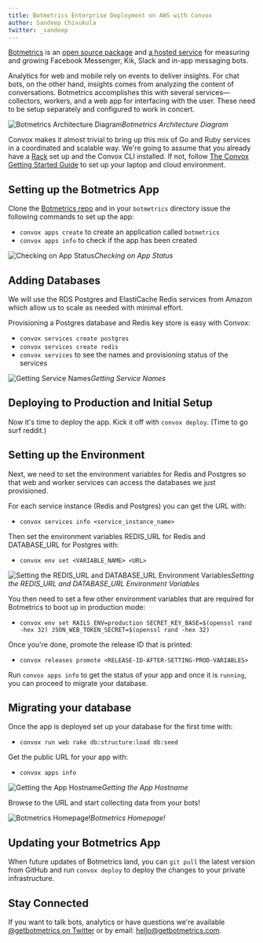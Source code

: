 ```yaml
---
title: Botmetrics Enterprise Deployment on AWS with Convox
author: Sandeep Chivukula
twitter: _sandeep
---
```


[Botmetrics](https://www.getbotmetrics.com) is an [open source package](https://github.com/botmetrics/botmetrics) and [a hosted service](http://www.getbotmetrics.com) for measuring and growing Facebook Messenger, Kik, Slack and in-app messaging bots. 

Analytics for web and mobile rely on events to deliver insights. For chat bots, on the other hand, insights comes from analyzing the content of conversations. Botmetrics accomplishes this with several services—collectors, workers, and a web app for interfacing with the user. These need to be setup separately and configured to work in concert.

![Botmetrics Architecture Diagram](https://cdn-images-1.medium.com/max/2000/1*GgZPs13LmUueafcf8NI4YQ.png)*Botmetrics Architecture Diagram*

<!--more-->

Convox makes it almost trivial to bring up this mix of Go and Ruby services in a coordinated and scalable way. We're going to assume that you already have a [Rack](https://github.com/convox/rack) set up and the Convox CLI installed. If not, follow [The Convox Getting Started Guide](/docs/getting-started/) to set up your laptop and cloud environment.

## Setting up the Botmetrics App

Clone the [Botmetrics repo](http://www.github.com/botmetrics/botmetrics) and in your `botmetrics` directory issue the following commands to set up the app:

* `convox apps create` to create an application called `botmetrics`
* `convox apps info` to check if the app has been created

![Checking on App Status](https://cdn-images-1.medium.com/max/3596/1*yuyld8ZDdggOYM_OUPMhuQ.png)*Checking on App Status*

## Adding Databases

We will use the RDS Postgres and ElastiCache Redis services from Amazon which allow us to scale as needed with minimal effort.

Provisioning a Postgres database and Redis key store is easy with Convox:

* `convox services create postgres`
* `convox services create redis`
* `convox services` to see the names and provisioning status of the services

![Getting Service Names](https://cdn-images-1.medium.com/max/3600/1*HUtYBgneEDNMNhK_Rbo9CA.png)*Getting Service Names*

## Deploying to Production and Initial Setup

Now it's time to deploy the app. Kick it off with `convox deploy`. (Time to go surf reddit.)

## Setting up the Environment

Next, we need to set the environment variables for Redis and Postgres so that web and worker services can access the databases we just provisioned.

For each service instance (Redis and Postgres) you can get the URL with:

* `convox services info <service_instance_name>`

Then set the environment variables REDIS_URL for Redis and DATABASE_URL for Postgres with:

* `convox env set <VARIABLE_NAME> <URL>`

![Setting the REDIS_URL and DATABASE_URL Environment Variables](https://cdn-images-1.medium.com/max/3600/1*9vu54wEe7jqBnGMs1qbuzw.png)*Setting the REDIS_URL and DATABASE_URL Environment Variables*

You then need to set a few other environment variables that are required for Botmetrics to boot up in production mode:

* `convox env set RAILS_ENV=production SECRET_KEY_BASE=$(openssl rand -hex 32) JSON_WEB_TOKEN_SECRET=$(openssl rand -hex 32)`

Once you're done, promote the release ID that is printed:

* `convox releases promote <RELEASE-ID-AFTER-SETTING-PROD-VARIABLES>`

Run `convox apps info` to get the status of your app and once it is `running`, you can proceed to migrate your database.

## Migrating your database

Once the app is deployed set up your database for the first time with:

* `convox run web rake db:structure:load db:seed`

Get the public URL for your app with:

* `convox apps info`

![Getting the App Hostname](https://cdn-images-1.medium.com/max/3600/1*757jJ63VvdtU0VT6wcBGZg.png)*Getting the App Hostname*

Browse to the URL and start collecting data from your bots!

![Botmetrics Homepage!](https://cdn-images-1.medium.com/max/2640/1*D19tEMuLz_d5nzuKi6t5sg.png)*Botmetrics Homepage!*

## Updating your Botmetrics App

When future updates of Botmetrics land, you can `git pull` the latest version from GitHub and run `convox deploy` to deploy the changes to your private infrastructure.

## Stay Connected

If you want to talk bots, analytics or have questions we're available [@getbotmetrics on Twitter](https://www.twitter.com/getbotmetrics) or by email: [hello@getbotmetrics.com](mailto:hello@getbotmetrics.com).
